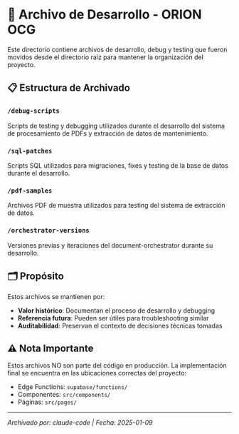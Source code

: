 # 📁 Archivo de Desarrollo - ORION OCG

Este directorio contiene archivos de desarrollo, debug y testing que fueron movidos desde el directorio raíz para mantener la organización del proyecto.

## 📋 Estructura de Archivado

### `/debug-scripts`
Scripts de testing y debugging utilizados durante el desarrollo del sistema de procesamiento de PDFs y extracción de datos de mantenimiento.

### `/sql-patches`
Scripts SQL utilizados para migraciones, fixes y testing de la base de datos durante el desarrollo.

### `/pdf-samples`
Archivos PDF de muestra utilizados para testing del sistema de extracción de datos.

### `/orchestrator-versions`
Versiones previas y iteraciones del document-orchestrator durante su desarrollo.

## 🗂️ Propósito

Estos archivos se mantienen por:
- **Valor histórico**: Documentan el proceso de desarrollo y debugging
- **Referencia futura**: Pueden ser útiles para troubleshooting similar
- **Auditabilidad**: Preservan el contexto de decisiones técnicas tomadas

## ⚠️ Nota Importante

Estos archivos NO son parte del código en producción. La implementación final se encuentra en las ubicaciones correctas del proyecto:
- Edge Functions: `supabase/functions/`
- Componentes: `src/components/`
- Páginas: `src/pages/`

---
*Archivado por: claude-code | Fecha: 2025-01-09*